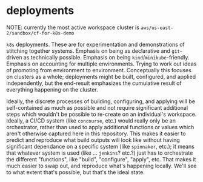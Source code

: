 # deployments

NOTE: currently the most active workspace cluster is `aws/us-east-2/sandbox/cf-for-k8s-demo`

`k8s` deployments. These are for experimentation and demonstrations of stitching together systems. Emphasis on being as declarative and `git`-driven as technically possible. Emphasis on being `kind`/`minikube`-friendly. Emphasis on accounting for multiple environments. Trying to work out ideas of promoting from environment to environment. Conceptually this focuses on clusters as a whole; deployments might be built, configured, and applied independently, but the end-result emphasizes the cumulative result of everything happening on the cluster.

Ideally, the discrete processes of building, configuring, and applying will be self-contained as much as possible and not require significant additional steps which wouldn't be possible to re-create on an individual's workspace. Ideally, a CI/CD system (like `concourse`, etc.) would really only be an orchestrator, rather than used to apply additional functions or values which aren't otherwise captured here in this repository. This makes it easier to predict and reproduce what build outputs will look like without having significant dependance on a specific system (like `spinnaker`, etc.); it means that whatever system is used (like ... `jenkins`? etc.?) just has to orchestrate the different "functions", like "build", "configure", "apply", etc. That makes it much easier to swap out, and reproduce what's happening locally. We'll see to what extent that's possible, but that's the ideal state.
